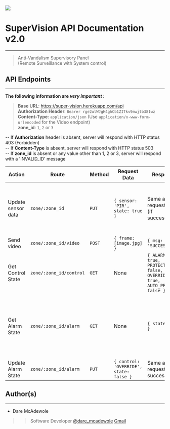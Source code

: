 # ![](https://super-vision.netlify.com/favicon.ico)
# SuperVision API Documentation v2.0
----

>Anti-Vandalism Supervisory Panel  
(Remote Surveillance with System control)

## API Endpoints
***
**The following information are *very important* :**
>**Base URL**: https://super-vision.herokuapp.com/api  
**Authorization Header**: `Bearer rge2ulWJgH4ghCb1ZITkv9mwjtb381wz`  
**Content-Type**: `application/json` (Use `application/x-www-form-urlencoded` for the Video endpoint)  
**zone_id**: `1`, `2` or `3`  

>
-- If **Authorization** header is absent, server will respond with HTTP status 403 (Forbidden)  
-- If **Content-Type** is absent, server will respond with HTTP status 503  
-- If **zone_id** is absent or any value other than 1, 2 or 3, server will respond with a 'INVALID_ID' message  

| Action | Route | Method | Request Data | Response | Note(s) |
| --- | --- | --- | --- | --- | --- |
|Update sensor data | `zone/:zone_id` | `PUT` | ```{ sensor: 'PIR', state: true }``` | Same as request data (if successful) | `sensor` can be **PIR**, **DOPPLER** or **INTRUSION** and `state` can be **`true`** or **`false`**
|Send video | `zone/:zone_id/video` | `POST` | ```{ frame: [image.jpg] }``` | ```{ msg: 'SUCCESS' }``` | None |
| Get Control State | `zone/:zone_id/control` | `GET` | None | ```{ ALARM: true, PROTECT_ZONE: false, OVERRIDE: true, AUTO_PROTECT: false }``` | None |
| Get Alarm State | `zone/:zone_id/alarm` | `GET` | None | ```{ state: true }``` | `state` specifies if the sound alarm button has been pressed, `true` if so and vice-versa |
| Update Alarm State | `zone/:zone_id/alarm` | `PUT` | ```{ control: 'OVERRIDE', state: false }``` | Same as request (if successful) | Use this to reset the alarm state |


## Author(s)
----

- Dare McAdewole
>>Software Developer  [@dare_mcadewole](https://twitter.com/@dare_mcadewole)  [Gmail](mailto:dare.dev.adewole@gmail.com)
